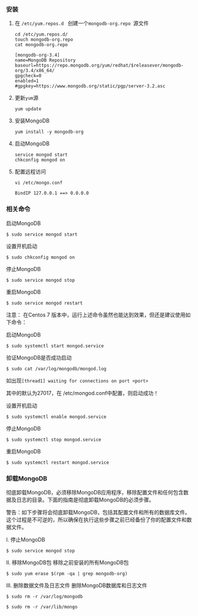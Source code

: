 ### 安装

1. 在 `/etc/yum.repos.d ` 创建一个`mongodb-org.repo `源文件

   ```
   cd /etc/yum.repos.d/
   touch mongodb-org.repo
   cat mongodb-org.repo
   
   [mongodb-org-3.4]
   name=MongoDB Repository
   baseurl=https://repo.mongodb.org/yum/redhat/$releasever/mongodb-org/3.4/x86_64/
   gpgcheck=0
   enabled=1
   #gpgkey=https://www.mongodb.org/static/pgp/server-3.2.asc
   ```

2. 更新`yum`源

   ```
   yum update
   ```

3. 安装MongoDB

   ```
   yum install -y mongodb-org
   ```

4. 启动MongoDB

   ```
   service mongod start
   chkconfig mongod on
   ```

5. 配置远程访问

   ```
   vi /etc/mongo.conf

   BindIP 127.0.0.1 ==> 0.0.0.0
   ```



### 相关命令

启动MongoDB
```
$ sudo service mongod start
```
设置开机启动
```
$ sudo chkconfig mongod on
```
停止MongoDB
```
$ sudo service mongod stop
```
重启MongoDB
```
$ sudo service mongod restart
```
注意： 在Centos 7 版本中，运行上述命令虽然也能达到效果，但还是建议使用如下命令：

启动MongoDB
```
$ sudo systemctl start mongod.service
```
验证MongoDB是否成功启动
```
$ sudo cat /var/log/mongodb/mongod.log
```
如出现`[thread1] waiting for connections on port <port>`

其中的默认为27017，在 /etc/mongod.conf中配置，则启动成功！

设置开机启动
```
$ sudo systemctl enable mongod.service
```
停止MongoDB
```
$ sudo systemctl stop mongod.service
```
重启MongoDB
```
$ sudo systemctl restart mongod.service
```
### 卸载MongoDB

彻底卸载MongoDB，必须移除MongoDB应用程序，移除配置文件和任何包含数据及日志的目录。下面的指南是彻底卸载MongoDB的必须步骤。

警告：如下步骤将会彻底卸载MongoDB，包括其配置文件和所有的数据库文件。这个过程是不可逆的，所以确保在执行这些步骤之前已经备份了你的配置文件和数据文件。

I. 停止MongoDB
```
$ sudo service mongod stop
```
II. 移除MongoDB包
移除之前安装的所有MongoDB包

```
$ sudo yum erase $(rpm -qa | grep mongodb-org)
```
III. 删除数据文件及日志文件
删除MongoDB数据库和日志文件

```
$ sudo rm -r /var/log/mongodb
```
```
$ sudo rm -r /var/lib/mongo
```

